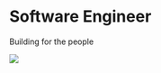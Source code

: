 # Software Engineer
Building for the people

![](https://komarev.com/ghpvc/?username=Emad-Eldin-G) 
